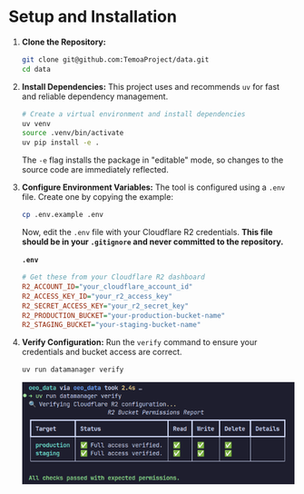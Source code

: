 # Setup and Installation

1. **Clone the Repository:**

    ```bash
    git clone git@github.com:TemoaProject/data.git
    cd data
    ```

2. **Install Dependencies:**
    This project uses and recommends `uv` for fast and reliable dependency management.

    ```bash
    # Create a virtual environment and install dependencies
    uv venv
    source .venv/bin/activate
    uv pip install -e .
    ```

    The `-e` flag installs the package in "editable" mode, so changes to the source code are immediately reflected.

3. **Configure Environment Variables:**
    The tool is configured using a `.env` file. Create one by copying the example:

    ```bash
    cp .env.example .env
    ```

    Now, edit the `.env` file with your Cloudflare R2 credentials. **This file should be in your `.gitignore` and never committed to the repository.**

    **`.env`**

    ```ini
    # Get these from your Cloudflare R2 dashboard
    R2_ACCOUNT_ID="your_cloudflare_account_id"
    R2_ACCESS_KEY_ID="your_r2_access_key"
    R2_SECRET_ACCESS_KEY="your_r2_secret_key"
    R2_PRODUCTION_BUCKET="your-production-bucket-name"
    R2_STAGING_BUCKET="your-staging-bucket-name"
    ```

4. **Verify Configuration:**
    Run the `verify` command to ensure your credentials and bucket access are correct.

    ```bash
    uv run datamanager verify
    ```

    ![Verify Output](../../assets/verification.png)
